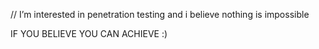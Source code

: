  // I’m interested in penetration testing and i believe nothing is impossible 
 
 IF YOU BELIEVE YOU CAN ACHIEVE :)
